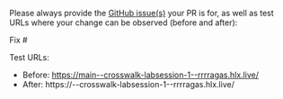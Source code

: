 Please always provide the [GitHub issue(s)](../issues) your PR is for, as well as test URLs where your change can be observed (before and after):

Fix #<gh-issue-id>

Test URLs:
- Before: https://main--crosswalk-labsession-1--rrrragas.hlx.live/
- After: https://<branch>--crosswalk-labsession-1--rrrragas.hlx.live/
